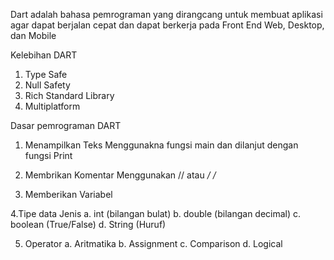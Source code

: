 Dart adalah bahasa pemrograman yang dirangcang untuk membuat aplikasi agar dapat berjalan cepat dan dapat berkerja pada Front End Web, Desktop, dan Mobile

Kelebihan DART
1. Type Safe
2. Null Safety
3. Rich Standard Library
4. Multiplatform

Dasar pemrograman DART
1. Menampilkan Teks
  Menggunakna fungsi main dan dilanjut dengan fungsi Print
  
2. Membrikan Komentar
   Menggunakan // atau */    /*
   
3. Memberikan Variabel

4.Tipe data
    Jenis
    a. int (bilangan bulat)
    b. double (bilangan decimal)
    c. boolean (True/False)
    d. String (Huruf)
    
5. Operator
    a. Aritmatika
    b. Assignment
    c. Comparison
    d. Logical
    
